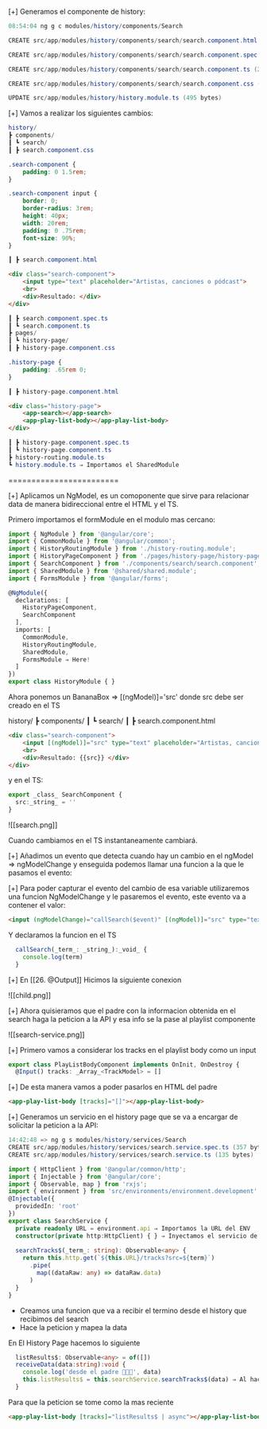 [+] Generamos el componente de history:

```powershell
08:54:04 ng g c modules/history/components/Search

CREATE src/app/modules/history/components/search/search.component.html (21 bytes)

CREATE src/app/modules/history/components/search/search.component.spec.ts (559 bytes)

CREATE src/app/modules/history/components/search/search.component.ts (202 bytes)

CREATE src/app/modules/history/components/search/search.component.css (0 bytes)

UPDATE src/app/modules/history/history.module.ts (495 bytes)
```

[+] Vamos a realizar los siguientes cambios:

```powershell
history/
┣ components/
┃ ┗ search/
┃ ┣ search.component.css
```

```css
.search-component {
	padding: 0 1.5rem;
}

.search-component input {
    border: 0;
    border-radius: 3rem;
    height: 40px;
    width: 20rem;
    padding: 0 .75rem;
    font-size: 90%;
}
```

```powershell
┃ ┣ search.component.html
```

```html
<div class="search-component">
    <input type="text" placeholder="Artistas, canciones o pódcast">
    <br>
    <div>Resultado: </div>
</div>
```

```powershell
┃ ┣ search.component.spec.ts
┃ ┗ search.component.ts
┣ pages/
┃ ┗ history-page/
┃ ┣ history-page.component.css
```
```css
.history-page {
    padding: .65rem 0;
}
```

```powershell
┃ ┣ history-page.component.html
```

```html
<div class="history-page">
    <app-search></app-search>
    <app-play-list-body></app-play-list-body>
</div>
```

```powershell
┃ ┣ history-page.component.spec.ts
┃ ┗ history-page.component.ts
┣ history-routing.module.ts
┗ history.module.ts ⇒ Importamos el SharedModule
```

========================

[+] Aplicamos un NgModel, es un comoponente que sirve para relacionar data de manera bidireccional entre el HTML y el TS.

Primero importamos el formModule en el modulo mas cercano:

```ts
import { NgModule } from '@angular/core';
import { CommonModule } from '@angular/common';
import { HistoryRoutingModule } from './history-routing.module';
import { HistoryPageComponent } from './pages/history-page/history-page.component';
import { SearchComponent } from './components/search/search.component';
import { SharedModule } from '@shared/shared.module';
import { FormsModule } from '@angular/forms';

@NgModule({
  declarations: [
    HistoryPageComponent,
    SearchComponent
  ],
  imports: [
    CommonModule,
    HistoryRoutingModule,
    SharedModule,
    FormsModule ⇒ Here!
  ]
})
export class HistoryModule { }
```

Ahora ponemos un BananaBox ⇒ [(ngModel)]='src' donde src debe ser creado en el TS

history/
┣ components/
┃ ┗ search/
┃ ┣ search.component.html

```html
<div class="search-component">
    <input [(ngModel)]="src" type="text" placeholder="Artistas, canciones o pódcast">
    <br>
    <div>Resultado: {{src}} </div>
</div>
```

y en el TS:

```ts
export _class_ SearchComponent {
  src:_string_ = ''
}
```

![[search.png]]

Cuando cambiamos en el TS instantaneamente cambiará.

[+] Añadimos un evento que detecta cuando hay un cambio en el ngModel ⇒ ngModelChange y enseguida podemos llamar una funcion a la que le pasamos el evento:

[+] Para poder capturar el evento del cambio de esa variable utilizaremos una funcion NgModelChange y le pasaremos el evento, este evento va a contener el valor:

```html
<input (ngModelChange)="callSearch($event)" [(ngModel)]="src" type="text" placeholder="Artistas, canciones o pódcast"> 
```

Y declaramos la funcion en el TS

```ts
  callSearch(_term_: _string_):_void_ {
    console.log(term)
  }
```

[+] En [[26. @Output]]  Hicimos la siguiente conexion

![[child.png]]

[+] Ahora quisieramos que el padre con la informacion obtenida en el search haga la peticion a la API y esa info se la pase al playlist componente

![[search-service.png]]

[+] Primero vamos a considerar los tracks en el playlist body como un input

```ts
export class PlayListBodyComponent implements OnInit, OnDestroy {
  @Input() tracks: _Array_<TrackModel> = []
```

[+] De esta manera vamos a poder pasarlos en HTML del padre

```html
<app-play-list-body [tracks]="[]"></app-play-list-body>
```

[+] Generamos un servicio en el history page que se va a encargar de solicitar la peticion a la API:

```powershell
14:42:48 => ng g s modules/history/services/Search
CREATE src/app/modules/history/services/search.service.spec.ts (357 bytes)
CREATE src/app/modules/history/services/search.service.ts (135 bytes)
```

```ts
import { HttpClient } from '@angular/common/http';
import { Injectable } from '@angular/core';
import { Observable, map } from 'rxjs';
import { environment } from 'src/environments/environment.development';
@Injectable({
  providedIn: 'root'
})
export class SearchService {
  private readonly URL = environment.api ⇒ Importamos la URL del ENV
  constructor(private http:HttpClient) { } ⇒ Inyectamos el servicio de API
  
  searchTracks$(_term_: string): Observable<any> {
    return this.http.get(`${this.URL}/tracks?src=${term}`)
      .pipe(
        map((dataRaw: any) => dataRaw.data)
      )
  }
}
```

- Creamos una funcion que va a recibir el termino desde el history que recibimos del search
- Hace la peticion y mapea la data

En El History Page hacemos lo siguiente

```ts
  listResults$: Observable<any> = of([])
  receiveData(data:string):void {
    console.log('desde el padre 🔴🔴🔴', data)
    this.listResults$ = this.searchService.searchTracks$(data) ⇒ Al hacer la peticion de esa manera debemos declarar en el HTML como ASYNC
  }
```

Para que la peticion se tome como la mas reciente

```html
<app-play-list-body [tracks]="listResults$ | async"></app-play-list-body>
```